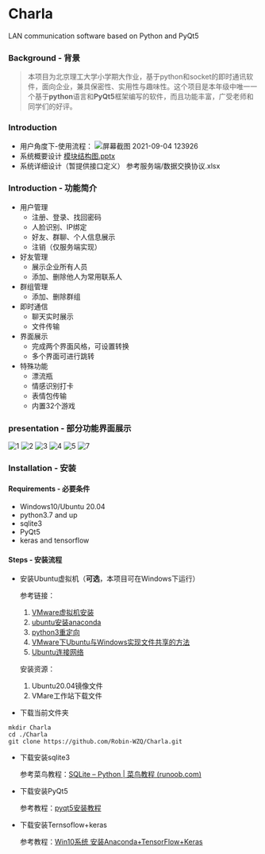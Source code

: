 # Charla
LAN communication software based on Python and PyQt5

### Background - 背景

> 本项目为北京理工大学小学期大作业，基于python和socket的即时通讯软件，面向企业，兼具保密性、实用性与趣味性。这个项目是本年级中唯一一个基于**python**语言和**PyQt5**框架编写的软件，而且功能丰富，广受老师和同学们的好评。

### Introduction

- 用户角度下-使用流程：
![屏幕截图 2021-09-04 123926](https://user-images.githubusercontent.com/60317828/132082606-c231df87-8a09-4742-8b2d-7c754a6efa26.png)
- 系统概要设计
[模块结构图.pptx](https://github.com/Robin-WZQ/Charla/files/7109201/default.pptx)
- 系统详细设计（暂提供接口定义）
 参考服务端/数据交换协议.xlsx

### Introduction - 功能简介

- 用户管理
  - 注册、登录、找回密码
  - 人脸识别、IP绑定
  - 好友、群聊、个人信息展示
  - 注销（仅服务端实现）
- 好友管理
  - 展示企业所有人员
  - 添加、删除他人为常用联系人
- 群组管理
  - 添加、删除群组
- 即时通信
  - 聊天实时展示
  - 文件传输
- 界面展示
  - 完成两个界面风格，可设置转换
  - 多个界面可进行跳转
- 特殊功能
  - 漂流瓶
  - 情感识别打卡
  - 表情包传输
  - 内置32个游戏

### presentation - 部分功能界面展示
![1](https://user-images.githubusercontent.com/60317828/132081191-01d653ba-f159-4410-9151-2bab1e6d3a18.png)
![2](https://user-images.githubusercontent.com/60317828/132081201-485436a4-9789-411a-b160-bf6913f96766.png)
![3](https://user-images.githubusercontent.com/60317828/132081202-9ad80cfc-0f0d-4b79-b11a-bb099cc29da1.png)
![4](https://user-images.githubusercontent.com/60317828/132081204-a0bd25fb-2b2e-48f6-a1df-c2837654ae54.png)
![5](https://user-images.githubusercontent.com/60317828/132081205-f096d8dd-a997-4c6d-8f88-19c1d0eff557.png)
![7](https://user-images.githubusercontent.com/60317828/132081207-1f639589-6468-41e7-bca4-0c82e95c96f6.png)


### Installation - 安装

#### Requirements - 必要条件

- Windows10/Ubuntu 20.04
- python3.7 and up
- sqlite3
- PyQt5
- keras and tensorflow

#### Steps - 安装流程

- 安装Ubuntu虚拟机（**可选**，本项目可在Windows下运行）

  参考链接：

  1. [VMware虚拟机安装](https://www.cnblogs.com/fuzongle/p/12760193.html)
  2. [ubuntu安装anaconda](https://blog.csdn.net/qq_15192373/article/details/81091098)
  3. [python3重定向](https://blog.csdn.net/weixin_39715012/article/details/104741637)
  4. [VMware下Ubuntu与Windows实现文件共享的方法](https://www.cnblogs.com/jiangxiaobo/p/7815678.html)
  5. [Ubuntu连接网络](https://www.jb51.net/article/158414.htm)

  安装资源：

  1. Ubuntu20.04镜像文件
  2. VMare工作站下载文件

- 下载当前文件夹

```
mkdir Charla
cd ./Charla
git clone https://github.com/Robin-WZQ/Charla.git
```

- 下载安装sqlite3

  参考菜鸟教程：[SQLite – Python | 菜鸟教程 (runoob.com)](https://www.runoob.com/sqlite/sqlite-python.html)

- 下载安装PyQt5

  参考教程：[pyqt5安装教程](https://blog.csdn.net/ifeng12358/article/details/102943588)

- 下载安装Ternsoflow+keras

  参考教程：[Win10系统 安装Anaconda+TensorFlow+Keras](https://www.cnblogs.com/zeroingToOne/p/8407059.html)
